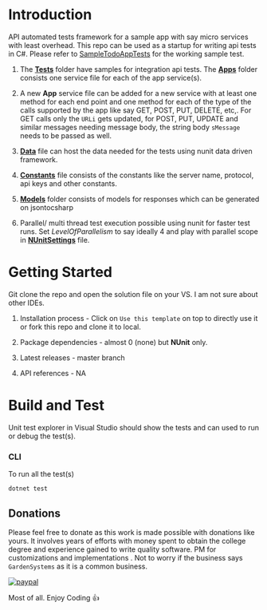 # Introduction 
 API automated tests framework for a sample app with say micro services with least overhead. This repo can be used as a startup for writing api tests in C#. Please refer to [SampleTodoAppTests](Tests/SampleTodoAppTests.cs) for the working sample test.
 
 1. The **[Tests](Tests)** folder have samples for integration api tests. The **[Apps](Apps)** folder consists one service file for each of the app service(s).

 2. A new **App** service file can be added for a new service with at least one method for each end point and one method for each of the type of the calls supported by the app like say GET, POST, PUT, DELETE, etc,. For GET calls only the `URLi` gets updated, for POST, PUT, UPDATE and similar messages needing message body, the string body `sMessage` needs to be passed as well.

 3. **[Data](Data.cs)** file can host the data needed for the tests using nunit data driven framework.

 4. **[Constants](Constants.cs)** file consists of the constants like the server name, protocol, api keys and other constants.

 5. **[Models](Models)** folder consists of models for responses which can be generated on jsontocsharp

 6. Parallel/ multi thread test execution possible using nunit for faster test runs. Set *LevelOfParallelism* to say ideally 4 and play with parallel scope in **[NUnitSettings](NUnitSettings.cs)** file.

# Getting Started
 Git clone the repo and open the solution file on your VS. I am not sure about other IDEs. 

1.	Installation process - Click on `Use this template` on top to directly use it or fork this repo and clone it to local. 

2.	Package dependencies - almost 0 (none) but **NUnit** only.

3.	Latest releases - master branch

4.	API references - NA

# Build and Test
Unit test explorer in Visual Studio should show the tests and can used to run or debug the test(s).

### CLI

To run all the test(s)

``` dotnet test ```


## Donations
Please feel free to donate as this work is made possible with donations like yours. It involves years of efforts with money spent to obtain the college degree and experience gained to write quality software. PM for customizations and implementations . Not to worry if the business says `GardenSystems` as it is a common business.

[![paypal](https://www.paypalobjects.com/en_US/i/btn/btn_donateCC_LG.gif)](https://www.paypal.com/cgi-bin/webscr?cmd=_s-xclick&hosted_button_id=ZKRHDCLG22EJA)

Most of all. Enjoy Coding :+1:
